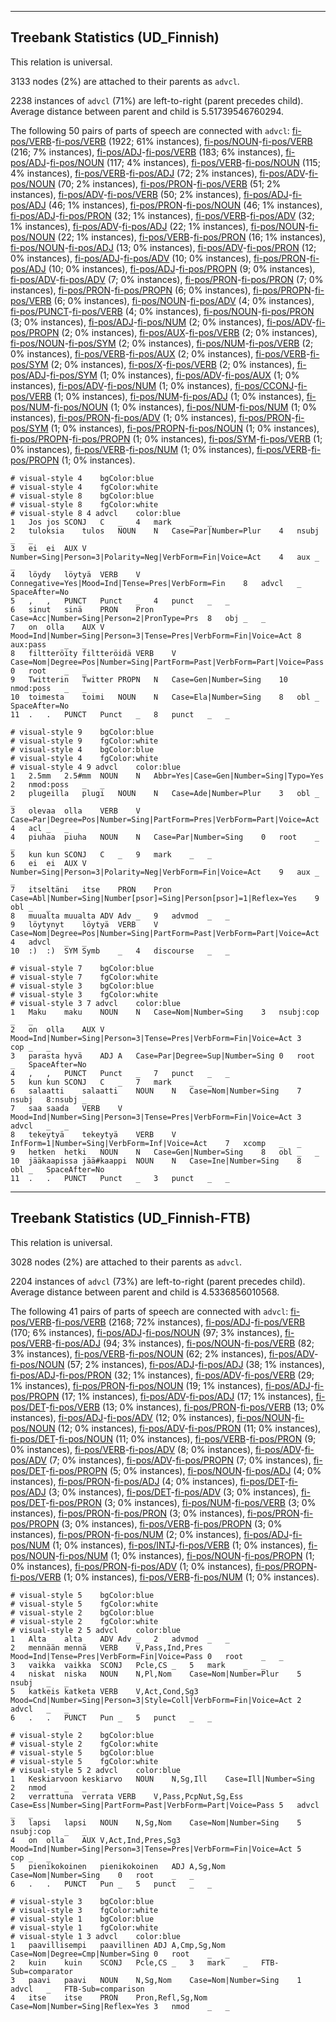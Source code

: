 

--------------------------------------------------------------------------------

## Treebank Statistics (UD_Finnish)

This relation is universal.

3133 nodes (2%) are attached to their parents as `advcl`.

2238 instances of `advcl` (71%) are left-to-right (parent precedes child).
Average distance between parent and child is 5.51739546760294.

The following 50 pairs of parts of speech are connected with `advcl`: [fi-pos/VERB]()-[fi-pos/VERB]() (1922; 61% instances), [fi-pos/NOUN]()-[fi-pos/VERB]() (216; 7% instances), [fi-pos/ADJ]()-[fi-pos/VERB]() (183; 6% instances), [fi-pos/ADJ]()-[fi-pos/NOUN]() (117; 4% instances), [fi-pos/VERB]()-[fi-pos/NOUN]() (115; 4% instances), [fi-pos/VERB]()-[fi-pos/ADJ]() (72; 2% instances), [fi-pos/ADV]()-[fi-pos/NOUN]() (70; 2% instances), [fi-pos/PRON]()-[fi-pos/VERB]() (51; 2% instances), [fi-pos/ADV]()-[fi-pos/VERB]() (50; 2% instances), [fi-pos/ADJ]()-[fi-pos/ADJ]() (46; 1% instances), [fi-pos/PRON]()-[fi-pos/NOUN]() (46; 1% instances), [fi-pos/ADJ]()-[fi-pos/PRON]() (32; 1% instances), [fi-pos/VERB]()-[fi-pos/ADV]() (32; 1% instances), [fi-pos/ADV]()-[fi-pos/ADJ]() (22; 1% instances), [fi-pos/NOUN]()-[fi-pos/NOUN]() (22; 1% instances), [fi-pos/VERB]()-[fi-pos/PRON]() (16; 1% instances), [fi-pos/NOUN]()-[fi-pos/ADJ]() (13; 0% instances), [fi-pos/ADV]()-[fi-pos/PRON]() (12; 0% instances), [fi-pos/ADJ]()-[fi-pos/ADV]() (10; 0% instances), [fi-pos/PRON]()-[fi-pos/ADJ]() (10; 0% instances), [fi-pos/ADJ]()-[fi-pos/PROPN]() (9; 0% instances), [fi-pos/ADV]()-[fi-pos/ADV]() (7; 0% instances), [fi-pos/PRON]()-[fi-pos/PRON]() (7; 0% instances), [fi-pos/PRON]()-[fi-pos/PROPN]() (6; 0% instances), [fi-pos/PROPN]()-[fi-pos/VERB]() (6; 0% instances), [fi-pos/NOUN]()-[fi-pos/ADV]() (4; 0% instances), [fi-pos/PUNCT]()-[fi-pos/VERB]() (4; 0% instances), [fi-pos/NOUN]()-[fi-pos/PRON]() (3; 0% instances), [fi-pos/ADJ]()-[fi-pos/NUM]() (2; 0% instances), [fi-pos/ADV]()-[fi-pos/PROPN]() (2; 0% instances), [fi-pos/AUX]()-[fi-pos/VERB]() (2; 0% instances), [fi-pos/NOUN]()-[fi-pos/SYM]() (2; 0% instances), [fi-pos/NUM]()-[fi-pos/VERB]() (2; 0% instances), [fi-pos/VERB]()-[fi-pos/AUX]() (2; 0% instances), [fi-pos/VERB]()-[fi-pos/SYM]() (2; 0% instances), [fi-pos/X]()-[fi-pos/VERB]() (2; 0% instances), [fi-pos/ADJ]()-[fi-pos/SYM]() (1; 0% instances), [fi-pos/ADV]()-[fi-pos/AUX]() (1; 0% instances), [fi-pos/ADV]()-[fi-pos/NUM]() (1; 0% instances), [fi-pos/CCONJ]()-[fi-pos/VERB]() (1; 0% instances), [fi-pos/NUM]()-[fi-pos/ADJ]() (1; 0% instances), [fi-pos/NUM]()-[fi-pos/NOUN]() (1; 0% instances), [fi-pos/NUM]()-[fi-pos/NUM]() (1; 0% instances), [fi-pos/PRON]()-[fi-pos/ADV]() (1; 0% instances), [fi-pos/PRON]()-[fi-pos/SYM]() (1; 0% instances), [fi-pos/PROPN]()-[fi-pos/NOUN]() (1; 0% instances), [fi-pos/PROPN]()-[fi-pos/PROPN]() (1; 0% instances), [fi-pos/SYM]()-[fi-pos/VERB]() (1; 0% instances), [fi-pos/VERB]()-[fi-pos/NUM]() (1; 0% instances), [fi-pos/VERB]()-[fi-pos/PROPN]() (1; 0% instances).


~~~ conllu
# visual-style 4	bgColor:blue
# visual-style 4	fgColor:white
# visual-style 8	bgColor:blue
# visual-style 8	fgColor:white
# visual-style 8 4 advcl	color:blue
1	Jos	jos	SCONJ	C	_	4	mark	_	_
2	tuloksia	tulos	NOUN	N	Case=Par|Number=Plur	4	nsubj	_	_
3	ei	ei	AUX	V	Number=Sing|Person=3|Polarity=Neg|VerbForm=Fin|Voice=Act	4	aux	_	_
4	löydy	löytyä	VERB	V	Connegative=Yes|Mood=Ind|Tense=Pres|VerbForm=Fin	8	advcl	_	SpaceAfter=No
5	,	,	PUNCT	Punct	_	4	punct	_	_
6	sinut	sinä	PRON	Pron	Case=Acc|Number=Sing|Person=2|PronType=Prs	8	obj	_	_
7	on	olla	AUX	V	Mood=Ind|Number=Sing|Person=3|Tense=Pres|VerbForm=Fin|Voice=Act	8	aux:pass	_	_
8	filtteröity	filtteröidä	VERB	V	Case=Nom|Degree=Pos|Number=Sing|PartForm=Past|VerbForm=Part|Voice=Pass	0	root	_	_
9	Twitterin	Twitter	PROPN	N	Case=Gen|Number=Sing	10	nmod:poss	_	_
10	toimesta	toimi	NOUN	N	Case=Ela|Number=Sing	8	obl	_	SpaceAfter=No
11	.	.	PUNCT	Punct	_	8	punct	_	_

~~~


~~~ conllu
# visual-style 9	bgColor:blue
# visual-style 9	fgColor:white
# visual-style 4	bgColor:blue
# visual-style 4	fgColor:white
# visual-style 4 9 advcl	color:blue
1	2.5mm	2.5#mm	NOUN	N	Abbr=Yes|Case=Gen|Number=Sing|Typo=Yes	2	nmod:poss	_	_
2	plugeilla	plugi	NOUN	N	Case=Ade|Number=Plur	3	obl	_	_
3	olevaa	olla	VERB	V	Case=Par|Degree=Pos|Number=Sing|PartForm=Pres|VerbForm=Part|Voice=Act	4	acl	_	_
4	piuhaa	piuha	NOUN	N	Case=Par|Number=Sing	0	root	_	_
5	kun	kun	SCONJ	C	_	9	mark	_	_
6	ei	ei	AUX	V	Number=Sing|Person=3|Polarity=Neg|VerbForm=Fin|Voice=Act	9	aux	_	_
7	itseltäni	itse	PRON	Pron	Case=Abl|Number=Sing|Number[psor]=Sing|Person[psor]=1|Reflex=Yes	9	obl	_	_
8	muualta	muualta	ADV	Adv	_	9	advmod	_	_
9	löytynyt	löytyä	VERB	V	Case=Nom|Degree=Pos|Number=Sing|PartForm=Past|VerbForm=Part|Voice=Act	4	advcl	_	_
10	:)	:)	SYM	Symb	_	4	discourse	_	_

~~~


~~~ conllu
# visual-style 7	bgColor:blue
# visual-style 7	fgColor:white
# visual-style 3	bgColor:blue
# visual-style 3	fgColor:white
# visual-style 3 7 advcl	color:blue
1	Maku	maku	NOUN	N	Case=Nom|Number=Sing	3	nsubj:cop	_	_
2	on	olla	AUX	V	Mood=Ind|Number=Sing|Person=3|Tense=Pres|VerbForm=Fin|Voice=Act	3	cop	_	_
3	parasta	hyvä	ADJ	A	Case=Par|Degree=Sup|Number=Sing	0	root	_	SpaceAfter=No
4	,	,	PUNCT	Punct	_	7	punct	_	_
5	kun	kun	SCONJ	C	_	7	mark	_	_
6	salaatti	salaatti	NOUN	N	Case=Nom|Number=Sing	7	nsubj	8:nsubj	_
7	saa	saada	VERB	V	Mood=Ind|Number=Sing|Person=3|Tense=Pres|VerbForm=Fin|Voice=Act	3	advcl	_	_
8	tekeytyä	tekeytyä	VERB	V	InfForm=1|Number=Sing|VerbForm=Inf|Voice=Act	7	xcomp	_	_
9	hetken	hetki	NOUN	N	Case=Gen|Number=Sing	8	obl	_	_
10	jääkaapissa	jää#kaappi	NOUN	N	Case=Ine|Number=Sing	8	obl	_	SpaceAfter=No
11	.	.	PUNCT	Punct	_	3	punct	_	_

~~~




--------------------------------------------------------------------------------

## Treebank Statistics (UD_Finnish-FTB)

This relation is universal.

3028 nodes (2%) are attached to their parents as `advcl`.

2204 instances of `advcl` (73%) are left-to-right (parent precedes child).
Average distance between parent and child is 4.5336856010568.

The following 41 pairs of parts of speech are connected with `advcl`: [fi-pos/VERB]()-[fi-pos/VERB]() (2168; 72% instances), [fi-pos/ADJ]()-[fi-pos/VERB]() (170; 6% instances), [fi-pos/ADJ]()-[fi-pos/NOUN]() (97; 3% instances), [fi-pos/VERB]()-[fi-pos/ADJ]() (94; 3% instances), [fi-pos/NOUN]()-[fi-pos/VERB]() (82; 3% instances), [fi-pos/VERB]()-[fi-pos/NOUN]() (62; 2% instances), [fi-pos/ADV]()-[fi-pos/NOUN]() (57; 2% instances), [fi-pos/ADJ]()-[fi-pos/ADJ]() (38; 1% instances), [fi-pos/ADJ]()-[fi-pos/PRON]() (32; 1% instances), [fi-pos/ADV]()-[fi-pos/VERB]() (29; 1% instances), [fi-pos/PRON]()-[fi-pos/NOUN]() (19; 1% instances), [fi-pos/ADJ]()-[fi-pos/PROPN]() (17; 1% instances), [fi-pos/ADV]()-[fi-pos/ADJ]() (17; 1% instances), [fi-pos/DET]()-[fi-pos/VERB]() (13; 0% instances), [fi-pos/PRON]()-[fi-pos/VERB]() (13; 0% instances), [fi-pos/ADJ]()-[fi-pos/ADV]() (12; 0% instances), [fi-pos/NOUN]()-[fi-pos/NOUN]() (12; 0% instances), [fi-pos/ADV]()-[fi-pos/PRON]() (11; 0% instances), [fi-pos/DET]()-[fi-pos/NOUN]() (11; 0% instances), [fi-pos/VERB]()-[fi-pos/PRON]() (9; 0% instances), [fi-pos/VERB]()-[fi-pos/ADV]() (8; 0% instances), [fi-pos/ADV]()-[fi-pos/ADV]() (7; 0% instances), [fi-pos/ADV]()-[fi-pos/PROPN]() (7; 0% instances), [fi-pos/DET]()-[fi-pos/PROPN]() (5; 0% instances), [fi-pos/NOUN]()-[fi-pos/ADJ]() (4; 0% instances), [fi-pos/PRON]()-[fi-pos/ADJ]() (4; 0% instances), [fi-pos/DET]()-[fi-pos/ADJ]() (3; 0% instances), [fi-pos/DET]()-[fi-pos/ADV]() (3; 0% instances), [fi-pos/DET]()-[fi-pos/PRON]() (3; 0% instances), [fi-pos/NUM]()-[fi-pos/VERB]() (3; 0% instances), [fi-pos/PRON]()-[fi-pos/PRON]() (3; 0% instances), [fi-pos/PRON]()-[fi-pos/PROPN]() (3; 0% instances), [fi-pos/VERB]()-[fi-pos/PROPN]() (3; 0% instances), [fi-pos/PRON]()-[fi-pos/NUM]() (2; 0% instances), [fi-pos/ADJ]()-[fi-pos/NUM]() (1; 0% instances), [fi-pos/INTJ]()-[fi-pos/VERB]() (1; 0% instances), [fi-pos/NOUN]()-[fi-pos/NUM]() (1; 0% instances), [fi-pos/NOUN]()-[fi-pos/PROPN]() (1; 0% instances), [fi-pos/PRON]()-[fi-pos/ADV]() (1; 0% instances), [fi-pos/PROPN]()-[fi-pos/VERB]() (1; 0% instances), [fi-pos/VERB]()-[fi-pos/NUM]() (1; 0% instances).


~~~ conllu
# visual-style 5	bgColor:blue
# visual-style 5	fgColor:white
# visual-style 2	bgColor:blue
# visual-style 2	fgColor:white
# visual-style 2 5 advcl	color:blue
1	Alta	alta	ADV	Adv	_	2	advmod	_	_
2	mennään	mennä	VERB	V,Pass,Ind,Pres	Mood=Ind|Tense=Pres|VerbForm=Fin|Voice=Pass	0	root	_	_
3	vaikka	vaikka	SCONJ	Pcle,CS	_	5	mark	_	_
4	niskat	niska	NOUN	N,Pl,Nom	Case=Nom|Number=Plur	5	nsubj	_	_
5	katkeis	katketa	VERB	V,Act,Cond,Sg3	Mood=Cnd|Number=Sing|Person=3|Style=Coll|VerbForm=Fin|Voice=Act	2	advcl	_	_
6	.	.	PUNCT	Pun	_	5	punct	_	_

~~~


~~~ conllu
# visual-style 2	bgColor:blue
# visual-style 2	fgColor:white
# visual-style 5	bgColor:blue
# visual-style 5	fgColor:white
# visual-style 5 2 advcl	color:blue
1	Keskiarvoon	keskiarvo	NOUN	N,Sg,Ill	Case=Ill|Number=Sing	2	nmod	_	_
2	verrattuna	verrata	VERB	V,Pass,PcpNut,Sg,Ess	Case=Ess|Number=Sing|PartForm=Past|VerbForm=Part|Voice=Pass	5	advcl	_	_
3	lapsi	lapsi	NOUN	N,Sg,Nom	Case=Nom|Number=Sing	5	nsubj:cop	_	_
4	on	olla	AUX	V,Act,Ind,Pres,Sg3	Mood=Ind|Number=Sing|Person=3|Tense=Pres|VerbForm=Fin|Voice=Act	5	cop	_	_
5	pienikokoinen	pienikokoinen	ADJ	A,Sg,Nom	Case=Nom|Number=Sing	0	root	_	_
6	.	.	PUNCT	Pun	_	5	punct	_	_

~~~


~~~ conllu
# visual-style 3	bgColor:blue
# visual-style 3	fgColor:white
# visual-style 1	bgColor:blue
# visual-style 1	fgColor:white
# visual-style 1 3 advcl	color:blue
1	paavillisempi	paavillinen	ADJ	A,Cmp,Sg,Nom	Case=Nom|Degree=Cmp|Number=Sing	0	root	_	_
2	kuin	kuin	SCONJ	Pcle,CS	_	3	mark	_	FTB-Sub=comparator
3	paavi	paavi	NOUN	N,Sg,Nom	Case=Nom|Number=Sing	1	advcl	_	FTB-Sub=comparison
4	itse	itse	PRON	Pron,Refl,Sg,Nom	Case=Nom|Number=Sing|Reflex=Yes	3	nmod	_	_

~~~


